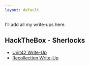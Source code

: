 ```yaml
---
layout: default
---
```


I'll add all my write-ups here.

## HackTheBox - Sherlocks

- <a href="/blog/write-ups/sherlocks-unit42.html">Unit42 Write-Up</a>
- <a href="/blog/write-ups/sherlocks-recollection.html">Recollection Write-Up</a>
